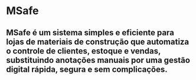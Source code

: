 # MSafe
## MSafe é um sistema simples e eficiente para lojas de materiais de construção que automatiza o controle de clientes, estoque e vendas, substituindo anotações manuais por uma gestão digital rápida, segura e sem complicações.
